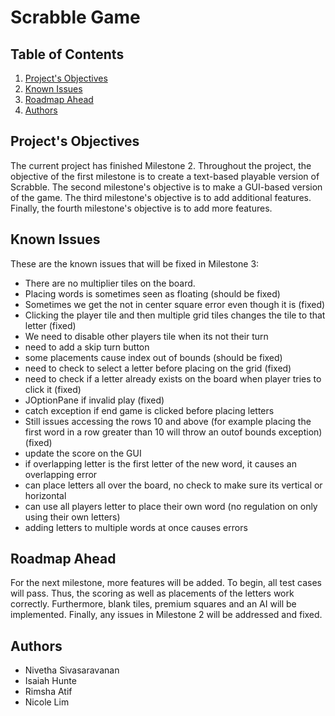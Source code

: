 # Scrabble Game

## Table of Contents

1. [Project's Objectives](#Project's-Objectives)
2. [Known Issues](#Known-Issues)
3. [Roadmap Ahead](#Roadmap-Ahead)
4. [Authors](#Authors)

<!-- Project's Objectives -->
## Project's Objectives

The current project has finished Milestone 2. Throughout the project, the objective of the first milestone is to create a text-based playable version of Scrabble. The
second milestone's objective is to make a GUI-based version of the game. The third milestone's
objective is to add additional features. Finally, the fourth milestone's objective is to add more
features.


<!-- Known Issues -->
## Known Issues
These are the known issues that will be fixed in Milestone 3:
* There are no multiplier tiles on the board.
* Placing words is sometimes seen as floating (should be fixed)
* Sometimes we get the not in center square error even though it is (fixed)
* Clicking the player tile and then multiple grid tiles changes the tile to that letter (fixed)
* We need to disable other players tile when its not their turn
* need to add a skip turn button
* some placements cause index out of bounds (should be fixed)
* need to check to select a letter before placing on the grid (fixed)
* need to check if a letter already exists on the board when player tries to click it (fixed)
* JOptionPane if invalid play (fixed)
* catch exception if end game is clicked before placing letters 
* Still issues accessing the rows 10 and above (for example placing the first word in a row greater than 10 will throw an outof bounds exception) (fixed)
* update the score on the GUI
* if overlapping letter is the first letter of the new word, it causes an overlapping error 
* can place letters all over the board, no check to make sure its vertical or horizontal
* can use all players letter to place their own word (no regulation on only using their own letters)
* adding letters to multiple words at once causes errors 

<!-- Roadmap Ahead -->
## Roadmap Ahead
For the next milestone, more features will be added. To begin, all test cases will pass. Thus, 
the scoring as well as placements of the letters work correctly. Furthermore,
blank tiles, premium squares and an AI will be implemented. Finally, any issues in Milestone 2
will be addressed and fixed. 

<!-- Authors -->
## Authors
* Nivetha Sivasaravanan
* Isaiah Hunte
* Rimsha Atif
* Nicole Lim
